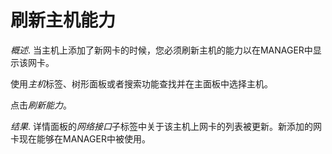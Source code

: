 # 刷新主机能力

*概述*.
当主机上添加了新网卡的时候，您必须刷新主机的能力以在MANAGER中显示该网卡。

使用*主机*标签、树形面板或者搜索功能查找并在主面板中选择主机。

点击*刷新能力*。

*结果*.
详情面板的*网络接口*子标签中关于该主机上网卡的列表被更新。新添加的网卡现在能够在MANAGER中被使用。
